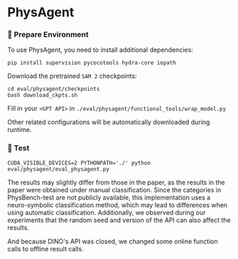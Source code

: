 # PhysAgent

### 🚀 Prepare Environment

To use PhysAgent, you need to install additional dependencies:

```shell
pip install supervision pycocotools hydra-core iopath
```

Download the pretrained `SAM 2` checkpoints:

```shell
cd eval/physagent/checkpoints
bash download_ckpts.sh
```

Fill in your `<GPT API>` in `./eval/physagent/functional_tools/wrap_model.py`

Other related configurations will be automatically downloaded during runtime.

### 🔬 Test

```shell
CUDA_VISIBLE_DEVICES=2 PYTHONPATH='./' python eval/physagent/eval_physagent.py
```

The results may slightly differ from those in the paper, as the results in the paper were obtained under manual classification. Since the categories in PhysBench-test are not publicly available, this implementation uses a neuro-symbolic classification method, which may lead to differences when using automatic classification. Additionally, we observed during our experiments that the random seed and version of the API can also affect the results.

And because DINO's API was closed, we changed some online function calls to offline result calls.
